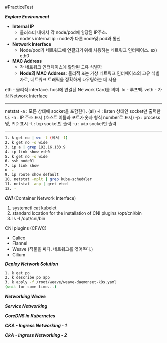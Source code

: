 #PracticeTest 

***Explore Environment***
- **Internal IP** 
	- 클러스터 내에서 각 node/pod에 할당된 IP주소.
	- node's internal ip : node가 다른 node및 pod와 통신
- **Network Interface** 
	- Node/pod가 네트워크에 연결되기 위해 사용하는 네트워크 인터페이스. ex) eth0
- **MAC Address**
	- 각 네트워크 인터페이스에 할당된 고유 식별자
	- **Node의 MAC Address**: 물리적 또는 가상 네트워크 인터페이스의 고유 식별자로, 네트워크 트래픽을 정확하게 라우팅하는 데 사용

eth - 물리적 interface. host에 연결된 Network Card를 의미.
lo - 루프백.
veth - 가상 Network Interface

---
netstat
-a : 모든 상태에 socket을 포함한다. (all)
-l : listen 상태인 socket만 출력한다.
-n : IP 주소 표시 (호스트 이름과 포트가 숫자 형식 number로 표시)
-p : process명, PID 표시
-t : tcp socket만 출력
-u : udp socket만 출력

---
```sh
1. k get no | wc -l (에서 -1)
2. k get no -o wide
3. ip a | grep 192.16.133.9
4. ip link show eth0
5. k get no -o wide
6. ssh node01
7. ip link show
8. -
9. ip route show default
10. netstat -nplt | grep kube-scheduler
11. netstat -anp | gret etcd
12. -
```

***CNI*** (Container Network Interface)

1. systemctl cat kubelet
2. standard location for the installation of CNI plugins 
	/opt/cni/bin
3. ls -l /opt/cni/bin

CNI plugins (CFWC)
- Calico
- Flannel
- Weave (직물을 짜다. 네트워크를 엮어주다.)
- Cilium


***Deploy Network Solution***
```sh
1. k get po
2. k describe po app
3. k apply -f /root/weave/weave-daemonset-k8s.yaml
(wait for some time...)
```


***Networking Weave***



***Service Networking***



***CoreDNS in Kubernetes***


***CKA - Ingress Networking - 1***


***CkA - Ingress Networking - 2***

